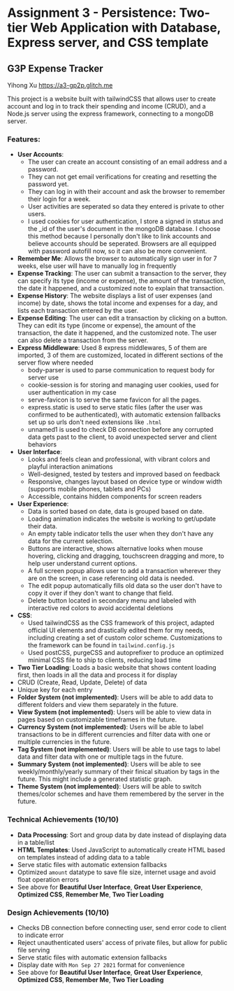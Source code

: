 Assignment 3 - Persistence: Two-tier Web Application with Database, Express server, and CSS template
===

## G3P Expense Tracker

Yihong Xu
https://a3-gp2p.glitch.me

This project is a website built with tailwindCSS that allows user to create account and log in to track their spending
and income (CRUD), and a Node.js server using the express framework, connecting to a mongoDB server.

### Features:

- **User Accounts**:
	- The user can create an account consisting of an email address and a password.
	- They can not get email verifications for creating and resetting the password yet.
	- They can log in with their account and ask the browser to remember their login for a week.
	- User activities are seperated so data they entered is private to other users.
	- I used cookies for user authentication, I store a signed in status and the _id of the user's document in the
	  mongoDB database. I choose this method because I personally don't like to link accounts and believe accounts
	  should be seperated. Browsers are all equipped with password autofill now, so it can also be more convenient.
- **Remember Me**: Allows the browser to automatically sign user in for 7 weeks, else user will have to manually log in
  frequently
- **Expense Tracking**: The user can submit a transaction to the server, they can specify its type (income or expense),
  the amount of the transaction, the date it happened, and a customized note to explain that transaction.
- **Expense History**: The website displays a list of user expenses (and income) by date, shows the total income and
  expenses for a day, and lists each transaction entered by the user.
- **Expense Editing**: The user can edit a transaction by clicking on a button. They can edit its type (income or
  expense), the amount of the transaction, the date it happened, and the customized note. The user can also delete a
  transaction from the server.
- **Express Middleware**: Used 8 express middlewares, 5 of them are imported, 3 of them are customized, located in
  different sections of the server flow where needed
	- body-parser is used to parse communication to request body for server use
	- cookie-session is for storing and managing user cookies, used for user authentication in my case
	- serve-favicon is to serve the same favicon for all the pages.
	- express.static is used to serve static files (after the user was confirmed to be authenticated), with automatic
	  extension fallbacks set up so urls don't need extensions like `.html`
	- unnamed1 is used to check DB connection before any corrupted data gets past to the client, to avoid unexpected
	  server and client behaviors
- **User Interface**:
	- Looks and feels clean and professional, with vibrant colors and playful interaction animations
	- Well-designed, tested by testers and improved based on feedback
	- Responsive, changes layout based on device type or window width (supports mobile phones, tablets and PCs)
	- Accessible, contains hidden components for screen readers
- **User Experience**:
	- Data is sorted based on date, data is grouped based on date.
	- Loading animation indicates the website is working to get/update their data.
	- An empty table indicator tells the user when they don't have any data for the current selection.
	- Buttons are interactive, shows alternative looks when mouse hovering, clicking and dragging, touchscreen dragging
	  and more, to help user understand current options.
	- A full screen popup allows user to add a transaction wherever they are on the screen, in case referencing old data
	  is needed.
	- The edit popup automatically fills old data so the user don't have to copy it over if they don't want to change
	  that field.
	- Delete button located in secondary menu and labeled with interactive red colors to avoid accidental deletions
- **CSS**:
	- Used tailwindCSS as the CSS framework of this project, adapted official UI elements and drastically edited them
	  for my needs, including creating a set of custom color scheme. Customizations to the framework can be found
	  in `tailwind.config.js`
	- Used postCSS, purgeCSS and autoprefixer to produce an optimized minimal CSS file to ship to clients, reducing load
	  time
- **Two Tier Loading**: Loads a basic website that shows content loading first, then loads in all the data and process
  it for display
- CRUD (Create, Read, Update, Delete) of data
- Unique key for each entry
- **Folder System (not implemented)**: Users will be able to add data to different folders and view them separately in
  the future.
- **View System (not implemented)**: Users will be able to view data in pages based on customizable timeframes in the
  future.
- **Currency System (not implemented)**: Users will be able to label transactions to be in different currencies and
  filter data with one or multiple currencies in the future.
- **Tag System (not implemented)**: Users will be able to use tags to label data and filter data with one or multiple
  tags in the future.
- **Summary System (not implemented)**: Users will be able to see weekly/monthly/yearly summary of their finical
  situation by tags in the future. This might include a generated statistic graph.
- **Theme System (not implemented)**: Users will be able to switch themes/color schemes and have them remembered by the
  server in the future.

### Technical Achievements (10/10)

- **Data Processing**: Sort and group data by date instead of displaying data in a table/list
- **HTML Templates**: Used JavaScript to automatically create HTML based on templates instead of adding data to a table
- Serve static files with automatic extension fallbacks
- Optimized `amount` datatype to save file size, internet usage and avoid float operation errors
- See above for **Beautiful User Interface**, **Great User Experience**, **Optimized CSS**, **Remember Me**, **Two Tier
  Loading**

### Design Achievements (10/10)

- Checks DB connection before connecting user, send error code to client to indicate error
- Reject unauthenticated users' access of private files, but allow for public file serving
- Serve static files with automatic extension fallbacks
- Display date with `Mon Sep 27 2021` format for convenience
- See above for **Beautiful User Interface**, **Great User Experience**, **Optimized CSS**, **Remember Me**, **Two Tier
  Loading**
